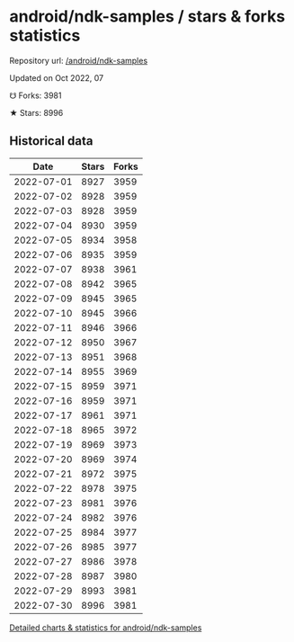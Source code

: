 # android/ndk-samples / stars & forks statistics

Repository url: [/android/ndk-samples](https://github.com/android/ndk-samples)

Updated on Oct 2022, 07

☋ Forks: 3981

★ Stars: 8996

## Historical data
| Date | Stars | Forks |
|------|-------|-------|
| 2022-07-01 | 8927 | 3959 | 
| 2022-07-02 | 8928 | 3959 | 
| 2022-07-03 | 8928 | 3959 | 
| 2022-07-04 | 8930 | 3959 | 
| 2022-07-05 | 8934 | 3958 | 
| 2022-07-06 | 8935 | 3959 | 
| 2022-07-07 | 8938 | 3961 | 
| 2022-07-08 | 8942 | 3965 | 
| 2022-07-09 | 8945 | 3965 | 
| 2022-07-10 | 8945 | 3966 | 
| 2022-07-11 | 8946 | 3966 | 
| 2022-07-12 | 8950 | 3967 | 
| 2022-07-13 | 8951 | 3968 | 
| 2022-07-14 | 8955 | 3969 | 
| 2022-07-15 | 8959 | 3971 | 
| 2022-07-16 | 8959 | 3971 | 
| 2022-07-17 | 8961 | 3971 | 
| 2022-07-18 | 8965 | 3972 | 
| 2022-07-19 | 8969 | 3973 | 
| 2022-07-20 | 8969 | 3974 | 
| 2022-07-21 | 8972 | 3975 | 
| 2022-07-22 | 8978 | 3975 | 
| 2022-07-23 | 8981 | 3976 | 
| 2022-07-24 | 8982 | 3976 | 
| 2022-07-25 | 8984 | 3977 | 
| 2022-07-26 | 8985 | 3977 | 
| 2022-07-27 | 8986 | 3978 | 
| 2022-07-28 | 8987 | 3980 | 
| 2022-07-29 | 8993 | 3981 | 
| 2022-07-30 | 8996 | 3981 | 


[Detailed charts & statistics for android/ndk-samples](https://reviewgithub.com/rep/android/ndk-samples)
